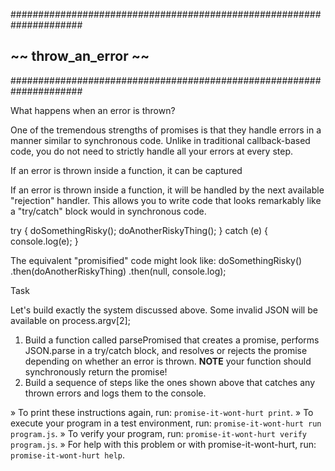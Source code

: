 #####################################################################
##                     ~~  throw_an_error  ~~                      ##
#####################################################################

What happens when an error is thrown?

One of the tremendous strengths of promises is that they handle errors in a
manner similar to synchronous code.  Unlike in traditional callback-based code,
you do not need to strictly handle all your errors at every step.

If an error is thrown inside a function, it can be captured

If an error is thrown inside a function, it will be handled by the next available
"rejection" handler.  This allows you to write code that looks remarkably like a
"try/catch" block would in synchronous code.

try {
  doSomethingRisky();
  doAnotherRiskyThing();
} catch (e) {
  console.log(e);
}

The equivalent "promisified" code might look like:
doSomethingRisky()
.then(doAnotherRiskyThing)
.then(null, console.log);

Task

Let's build exactly the system discussed above.
Some invalid JSON will be available on process.argv[2];

1. Build a function called parsePromised that creates a promise,
   performs JSON.parse in a try/catch block, and resolves or rejects
   the promise depending on whether an error is thrown.
   **NOTE** your function should synchronously return the promise!
2. Build a sequence of steps like the ones shown above that catches
   any thrown errors and logs them to the console.


 » To print these instructions again, run: `promise-it-wont-hurt print`.
 » To execute your program in a test environment, run:
   `promise-it-wont-hurt run program.js`.
 » To verify your program, run: `promise-it-wont-hurt verify program.js`.
 » For help with this problem or with promise-it-wont-hurt, run:
   `promise-it-wont-hurt help`.